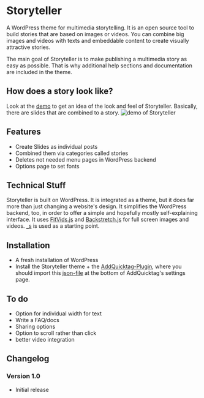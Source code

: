 Storyteller
===========

A WordPress theme for multimedia storytelling. It is an open source tool to build stories that are based on images or videos. You can combine big images and videos with texts and embeddable content to create visually attractive stories. 

The main goal of Storyteller is to make publishing a multimedia story as easy as possible. That is why additional help sections and documentation are included in the theme.

## How does a story look like?
Look at the [demo](http://storyteller.katharinabrunner.de/demo) to get an idea of the look and feel of Storyteller. Basically, there are slides that are combined to a story.
![demo of Storyteller](http://storyteller.katharinabrunner.de/static/demo.jpg)

## Features
* Create Slides as individual posts
* Combined them via categories called stories
* Deletes not needed menu pages in WordPress backend
* Options page to set fonts

## Technical Stuff
Storyteller is built on WordPress. It is integrated as a theme, but it does far more than just changing a website's design. It simplifies the WordPress backend, too, in order to offer a simple and hopefully mostly self-explaining interface. It uses [FitVids.js](https://github.com/davatron5000/FitVids.js) and [Backstretch.js](https://github.com/srobbin/jquery-backstretch) for full screen images and videos. [_s](https://github.com/Automattic/_s) is used as a starting point.

## Installation

* A fresh installation of WordPress
* Install the Storyteller theme + the [AddQuicktag-Plugin](http://wordpress.org/plugins/addquicktag), where you should import this [json-file](http://storyteller.katharinabrunner.de/static/addquicktag-storyteller.json) at the bottom of AddQuicktag's settings page.</li>


## To do

* Option for individual width for text
* Write a FAQ/docs
* Sharing options
* Option to scroll rather than click
* better video integration

## Changelog
### Version 1.0
* Initial release



